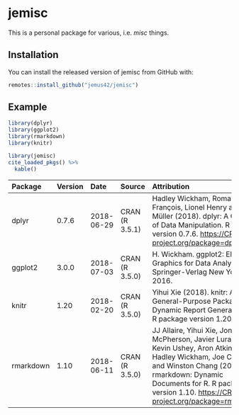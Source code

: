 
<!-- README.md is generated from README.Rmd. Please edit that file -->

# jemisc

This is a personal package for various, i.e. *misc* things.

## Installation

You can install the released version of jemisc from GitHub with:

``` r
remotes::install_github("jemus42/jemisc")
```

## Example

``` r
library(dplyr)
library(ggplot2)
library(rmarkdown)
library(knitr)

library(jemisc)
cite_loaded_pkgs() %>%
  kable()
```

| Package   | Version | Date       | Source         | Attribution                                                                                                                                                                                                                                          |
| :-------- | :------ | :--------- | :------------- | :--------------------------------------------------------------------------------------------------------------------------------------------------------------------------------------------------------------------------------------------------- |
| dplyr     | 0.7.6   | 2018-06-29 | CRAN (R 3.5.1) | Hadley Wickham, Romain François, Lionel Henry and Kirill Müller (2018). dplyr: A Grammar of Data Manipulation. R package version 0.7.6. <https://CRAN.R-project.org/package=dplyr>                                                                   |
| ggplot2   | 3.0.0   | 2018-07-03 | CRAN (R 3.5.0) | H. Wickham. ggplot2: Elegant Graphics for Data Analysis. Springer-Verlag New York, 2016.                                                                                                                                                             |
| knitr     | 1.20    | 2018-02-20 | CRAN (R 3.5.0) | Yihui Xie (2018). knitr: A General-Purpose Package for Dynamic Report Generation in R. R package version 1.20.                                                                                                                                       |
| rmarkdown | 1.10    | 2018-06-11 | CRAN (R 3.5.0) | JJ Allaire, Yihui Xie, Jonathan McPherson, Javier Luraschi, Kevin Ushey, Aron Atkins, Hadley Wickham, Joe Cheng and Winston Chang (2018). rmarkdown: Dynamic Documents for R. R package version 1.10. <https://CRAN.R-project.org/package=rmarkdown> |
